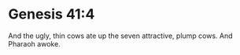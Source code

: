 # Genesis 41:4

And the ugly, thin cows ate up the seven attractive, plump cows. And Pharaoh awoke.
